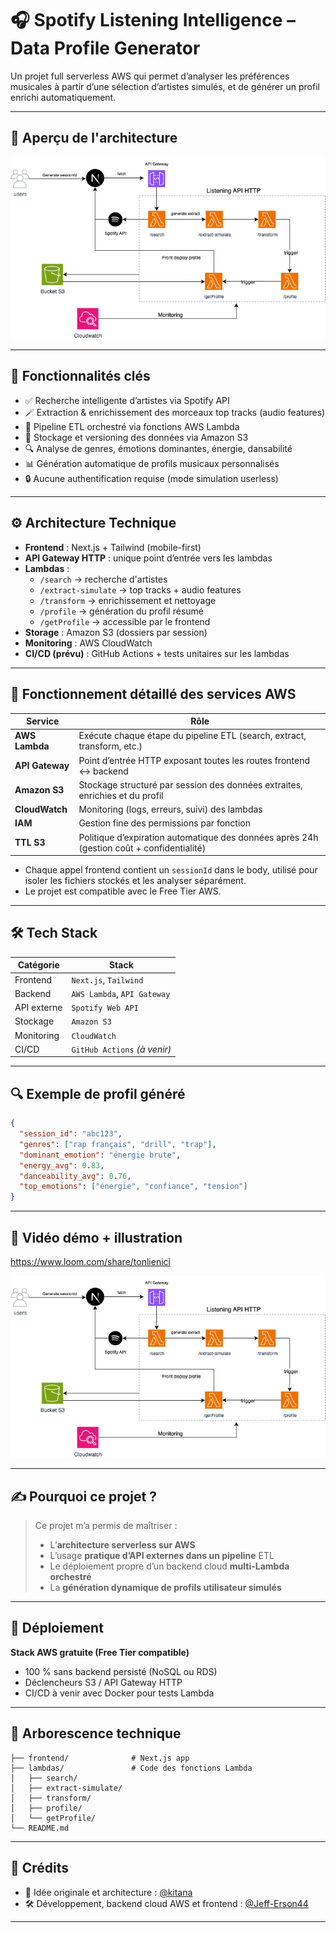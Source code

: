 # 🎧 Spotify Listening Intelligence – Data Profile Generator

Un projet full serverless AWS qui permet d’analyser les préférences musicales à partir d’une sélection d’artistes simulés, et de générer un profil enrichi automatiquement.

---

## 📸 Aperçu de l'architecture

![Architecture Backend Simulé](./listening.drawio.png)

---

## 🧠 Fonctionnalités clés

- ✅ Recherche intelligente d’artistes via Spotify API
- 🪄 Extraction & enrichissement des morceaux top tracks (audio features)
- 🔁 Pipeline ETL orchestré via fonctions AWS Lambda
- 📂 Stockage et versioning des données via Amazon S3
- 🔍 Analyse de genres, émotions dominantes, énergie, dansabilité
- 📊 Génération automatique de profils musicaux personnalisés
- 🔒 Aucune authentification requise (mode simulation userless)

---

## ⚙️ Architecture Technique

- **Frontend** : Next.js + Tailwind (mobile-first)
- **API Gateway HTTP** : unique point d’entrée vers les lambdas
- **Lambdas** :
  - `/search` → recherche d'artistes
  - `/extract-simulate` → top tracks + audio features
  - `/transform` → enrichissement et nettoyage
  - `/profile` → génération du profil résumé
  - `/getProfile` → accessible par le frontend
- **Storage** : Amazon S3 (dossiers par session)
- **Monitoring** : AWS CloudWatch
- **CI/CD (prévu)** : GitHub Actions + tests unitaires sur les lambdas

---

## 🧩 Fonctionnement détaillé des services AWS

| Service         | Rôle                                                                 |
|----------------|----------------------------------------------------------------------|
| **AWS Lambda** | Exécute chaque étape du pipeline ETL (search, extract, transform, etc.) |
| **API Gateway**| Point d’entrée HTTP exposant toutes les routes frontend ↔ backend    |
| **Amazon S3**  | Stockage structuré par session des données extraites, enrichies et du profil |
| **CloudWatch** | Monitoring (logs, erreurs, suivi) des lambdas                        |
| **IAM**        | Gestion fine des permissions par fonction                            |
| **TTL S3**     | Politique d’expiration automatique des données après 24h (gestion coût + confidentialité) |

- Chaque appel frontend contient un `sessionId` dans le body, utilisé pour isoler les fichiers stockés et les analyser séparément.
- Le projet est compatible avec le Free Tier AWS.

---

## 🛠️ Tech Stack

| Catégorie      | Stack                      |
|----------------|----------------------------|
| Frontend       | `Next.js`, `Tailwind`      |
| Backend        | `AWS Lambda`, `API Gateway`|
| API externe    | `Spotify Web API`          |
| Stockage       | `Amazon S3`                |
| Monitoring     | `CloudWatch`               |
| CI/CD          | `GitHub Actions` *(à venir)* |

---

## 🔍 Exemple de profil généré

```json
{
  "session_id": "abc123",
  "genres": ["rap français", "drill", "trap"],
  "dominant_emotion": "énergie brute",
  "energy_avg": 0.83,
  "danceability_avg": 0.76,
  "top_emotions": ["énergie", "confiance", "tension"]
}
```

---

## 🎥 Vidéo démo + illustration

https://www.loom.com/share/tonlienici

![Architecture AWS Simulée](./listening.drawio.png)

---

## ✍️ Pourquoi ce projet ?

> Ce projet m’a permis de maîtriser :
> - L’**architecture serverless sur AWS**
> - L’usage **pratique d’API externes dans un pipeline** ETL
> - Le déploiement propre d’un backend cloud **multi-Lambda orchestré**
> - La **génération dynamique de profils utilisateur simulés**

---

## 🚀 Déploiement

**Stack AWS gratuite (Free Tier compatible)**  
- 100 % sans backend persisté (NoSQL ou RDS)
- Déclencheurs S3 / API Gateway HTTP
- CI/CD à venir avec Docker pour tests Lambda

---

## 📁 Arborescence technique

```
├── frontend/              # Next.js app
├── lambdas/               # Code des fonctions Lambda
│   ├── search/
│   ├── extract-simulate/
│   ├── transform/
│   ├── profile/
│   └── getProfile/
└── README.md
```

---

## 📌 Crédits

- 🧠 Idée originale et architecture : [@kitana](https://www.instagram.com/kitana.ht/)
- 🛠️ Développement, backend cloud AWS et frontend : [@Jeff-Erson44](https://github.com/Jeff-Erson44)

---
